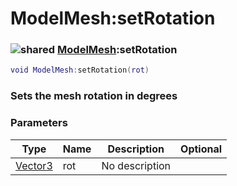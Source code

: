 # ModelMesh:setRotation

### ![shared](../../home/model\_mesh/.gitbook/assets/shared.png) [ModelMesh](../../home/model\_mesh/home/ModelMesh/):setRotation

```lua
void ModelMesh:setRotation(rot)
```

### Sets the mesh rotation in degrees

### Parameters

| Type                                            | Name | Description    | Optional |
| ----------------------------------------------- | ---- | -------------- | -------: |
| [Vector3](../../home/model\_mesh/home/Vector3/) | rot  | No description |          |
